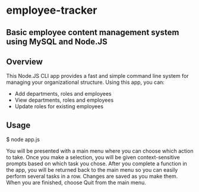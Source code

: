 # employee-tracker
## Basic employee content management system using MySQL and Node.JS

## Overview
This Node.JS CLI app provides a fast and simple command line system for managing your organizational structure. Using this app, you can:
* Add departments, roles and employees
* View departments, roles and employees
* Update roles for existing employees

## Usage
$ node app.js

You will be presented with a main menu where you can choose which action to take. Once you make a selection, you will be given context-sensitive prompts based on which task you chose.
After you complete a function in the app, you will be returned back to the main menu so you can easily perform several tasks in a row.
Changes are saved as you make them. When you are finished, choose Quit from the main menu.

